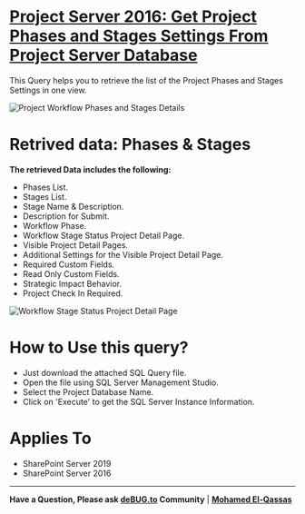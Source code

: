# [Project Server 2016: Get Project Phases and Stages Settings From Project Server Database](https://spgeeks.devoworx.com/)

This Query helps you to retrieve the list of the Project Phases and Stages Settings in one view.

![Project Workflow Phases and Stages Details](https://user-images.githubusercontent.com/49816567/83958771-4ed2b980-a87e-11ea-9f49-fd14f8e87f6e.png)

# Retrived data: Phases & Stages
**The retrieved Data includes the following:**
- Phases List.
- Stages List.
- Stage Name & Description. 
- Description for Submit.
- Workflow Phase.
- Workflow Stage Status Project Detail Page.
- Visible Project Detail Pages.
- Additional Settings for the Visible Project Detail Page.
- Required Custom Fields.
- Read Only Custom Fields.
- Strategic Impact Behavior.
- Project Check In Required.

![Workflow Stage Status Project Detail Page](https://user-images.githubusercontent.com/49816567/83958850-32834c80-a87f-11ea-82a1-3cae3705eb95.png)

# How to Use this query?
- Just download the attached SQL Query file.
- Open the file using SQL Server Management Studio.
- Select the Project Database Name.
- Click on 'Execute' to get the SQL Server Instance Information.

# Applies To

- SharePoint Server 2019
- SharePoint Server 2016

 --------------
 
**Have a Question, Please ask [deBUG.to](https://deBUG.to) Community** | **[Mohamed El-Qassas](https://devoworx.com)**
